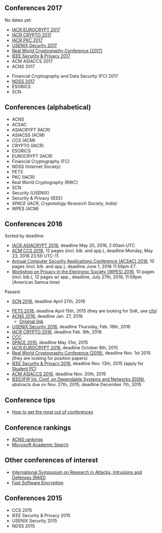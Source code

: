 Conferences 2017
----------------
 
No dates yet:

 - [IACR EUROCRYPT 2017](https://www.iacr.org/meetings/eurocrypt/)
 - [IACR CRYPTO 2017](https://www.iacr.org/conferences/)
 - [IACR PKC 2017](https://www.iacr.org/meetings/pkc/)
 - [USENIX Security 2017](https://www.usenix.org/conference/usenixsecurity17)
 - [Real World Cryptography Conference (2017)](http://www.realworldcrypto.com/rwc2017)
 - [IEEE Security & Privacy 2017](http://www.ieee-security.org/TC/SP2017) 
 - ACM ASIACCS 2017
 - ACNS 2017
 * Financial Cryptography and Data Security (FC) 2017
 * [NDSS 2017](http://www.internetsociety.org/events/ndss-symposium)
 * ESORICS
 * SCN

Conferences (alphabetical)
--------------------------

 - ACNS
 - ACSAC
 - ASIACRYPT (IACR)
 - ASIACSS (ACM)
 - CCS (ACM)
 - CRYPTO (IACR)
 - ESORICS
 - EUROCRYPT (IACR)
 - Financial Cryptography (FC)
 - NDSS (Internet Society)
 - PETS
 - PKC (IACR)
 - Real World Cryptography (RWC)
 - SCN
 - Security (USENIX)
 - Security & Privacy (IEEE)
 - _SPACE (IACR, Crypotology Research Society, India)_
 - WPES (ACM)

Conferences 2016 
-----------------

Sorted by deadline:

 - [IACR ASIACRYPT 2016](https://asiacrypt2016.com/), deadline May 20, 2016, 2:00am UTC.
 - [ACM CCS 2016](http://www.sigsac.org/ccs/CCS2016), 12 pages (incl. bib. and app.), deadline Monday, May 23, 2016 23:59 UTC-11.
 - [Annual Computer Security Applications Conference (ACSAC) 2016](https://www.acsac.org/about/), 10 pages (incl. bib. and app.), deadline June 1, 2016 11:59pm ET.
 - [Workshop on Privacy in the Electronic Society (WPES) 2016](http://wpes2016.di.unimi.it/), 10 pages (incl. bib.), 12 pages w/ app., deadline, July 27th, 2016, 11:59pm (American Samoa time)

Passed: 

 * [SCN 2016](http://scn.dia.unisa.it/), deadline April 27th, 2016
 - [PETS 2016](https://petsymposium.org/2016/), deadline April 15th, 2015 (they are looking for SoK, see [cfp](https://petsymposium.org/2016/cfp.php))
 - [ACNS 2016](http://acns2016.sccs.surrey.ac.uk/), deadline Jan. 27, 2016
   + [Original link](http://icsd.i2r.a-star.edu.sg/staff/jianying/acns_home/)
 - [USENIX Security 2016](https://www.usenix.org/conference/usenixsecurity16), deadline Thursday, Feb. 18th, 2016
 - [IACR CRYPTO 2016](https://www.iacr.org/conferences/crypto2016/), deadline Feb. 9th, 2016
 - [CCC](https://events.ccc.de/)
 - [SPACE 2015](http://cse.iitkgp.ac.in/conf/SPACE2015/), deadline May 31st, 2015
 - [IACR EUROCRYPT 2016](http://ist.ac.at/eurocrypt2016/), deadline October 8th, 2015
 - [Real World Cryptography Conference (2016)](http://www.realworldcrypto.com/rwc2016), deadline Nov. 1st 2015 (they are looking for position papers)
 - [IEEE Security & Privacy 2016](http://www.ieee-security.org/TC/SP2016/index.html), deadline Nov. 13th, 2015 (apply for [Student PC](http://www.ieee-security.org/TC/SP2016/studentpc.html))
 - [ACM ASIACCS 2016](http://meeting.xidian.edu.cn/conference/AsiaCCS2016/calls.html), deadline Nov. 20th, 2015
 - [IEEE/IFIP Int. Conf. on Dependable Systems and Networks (DSN)](http://www.dsn.org/), abstracts due on Nov. 27th, 2015; deadline December 7th, 2015


Conference tips
---------------

 - [How to get the most out of conferences](http://scottberkun.com/essays/24-how-to-get-the-most-out-of-conferences/)

Conference rankings
-------------------

 - [ACNS rankings](http://icsd.i2r.a-star.edu.sg/staff/jianying/conference-ranking.html)
 - [Microsoft Academic Search](http://academic.research.microsoft.com/RankList?entitytype=3&topdomainid=2&subdomainid=2&last=0)


Other conferences of interest
-----------------------------
 
 - [International Symposium on Research in Attacks, Intrusions and Defenses (RAID)](http://www.raid-symposium.org/)
 - [Fast Software Encryption](https://www.iacr.org/meetings/fse/) 

Conferences 2015
----------------

 - CCS 2015
 - IEEE Security & Privacy 2015
 - USENIX Security 2015
 - NDSS 2015
